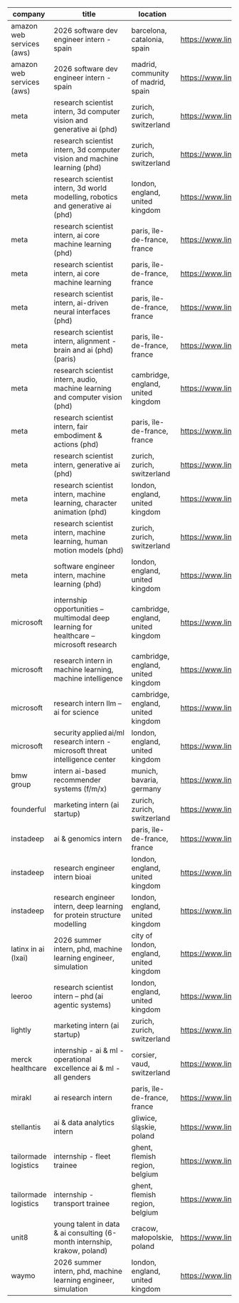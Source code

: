 |company|title|location|link|
|---|---|---|---|
|amazon web services (aws)|2026 software dev engineer intern - spain|barcelona, catalonia, spain|https://www.linkedin.com/jobs/view/4308986221|
|amazon web services (aws)|2026 software dev engineer intern - spain|madrid, community of madrid, spain|https://www.linkedin.com/jobs/view/4308986222|
|meta|research scientist intern, 3d computer vision and generative ai (phd)|zurich, zurich, switzerland|https://www.linkedin.com/jobs/view/4306506280|
|meta|research scientist intern, 3d computer vision and machine learning (phd)|zurich, zurich, switzerland|https://www.linkedin.com/jobs/view/4297404922|
|meta|research scientist intern, 3d world modelling, robotics and generative ai (phd)|london, england, united kingdom|https://www.linkedin.com/jobs/view/4295889706|
|meta|research scientist intern, ai core machine learning (phd)|paris, île-de-france, france|https://www.linkedin.com/jobs/view/4309524081|
|meta|research scientist intern, ai core machine learning|paris, île-de-france, france|https://www.linkedin.com/jobs/view/4309509934|
|meta|research scientist intern, ai-driven neural interfaces (phd)|paris, île-de-france, france|https://www.linkedin.com/jobs/view/4292755942|
|meta|research scientist intern, alignment - brain and ai (phd) (paris)|paris, île-de-france, france|https://www.linkedin.com/jobs/view/4312444506|
|meta|research scientist intern, audio, machine learning and computer vision (phd)|cambridge, england, united kingdom|https://www.linkedin.com/jobs/view/4294760052|
|meta|research scientist intern, fair embodiment & actions (phd)|paris, île-de-france, france|https://www.linkedin.com/jobs/view/4311910449|
|meta|research scientist intern, generative ai (phd)|zurich, zurich, switzerland|https://www.linkedin.com/jobs/view/4311344188|
|meta|research scientist intern, machine learning, character animation (phd)|london, england, united kingdom|https://www.linkedin.com/jobs/view/4303755722|
|meta|research scientist intern, machine learning, human motion models (phd)|zurich, zurich, switzerland|https://www.linkedin.com/jobs/view/4311030047|
|meta|software engineer intern, machine learning (phd)|london, england, united kingdom|https://www.linkedin.com/jobs/view/4306109884|
|microsoft|internship opportunities – multimodal deep learning for healthcare – microsoft research|cambridge, england, united kingdom|https://www.linkedin.com/jobs/view/4310422059|
|microsoft|research intern in machine learning, machine intelligence|cambridge, england, united kingdom|https://www.linkedin.com/jobs/view/4314147524|
|microsoft|research intern llm – ai for science|cambridge, england, united kingdom|https://www.linkedin.com/jobs/view/4309637409|
|microsoft|security applied ai/ml research intern - microsoft threat intelligence center|london, england, united kingdom|https://www.linkedin.com/jobs/view/4314894579|
|bmw group|intern ai-based recommender systems (f/m/x)|munich, bavaria, germany|https://www.linkedin.com/jobs/view/4264451343|
|founderful|marketing intern (ai startup)|zurich, zurich, switzerland|https://www.linkedin.com/jobs/view/4310677970|
|instadeep|ai & genomics intern|paris, île-de-france, france|https://www.linkedin.com/jobs/view/4303093574|
|instadeep|research engineer intern bioai|london, england, united kingdom|https://www.linkedin.com/jobs/view/4283928978|
|instadeep|research engineer intern, deep learning for protein structure modelling|london, england, united kingdom|https://www.linkedin.com/jobs/view/4308077226|
|latinx in ai (lxai)|2026 summer intern, phd, machine learning engineer, simulation|city of london, england, united kingdom|https://www.linkedin.com/jobs/view/4310317624|
|leeroo|research scientist intern – phd (ai agentic systems)|london, england, united kingdom|https://www.linkedin.com/jobs/view/4270923748|
|lightly|marketing intern (ai startup)|zurich, zurich, switzerland|https://www.linkedin.com/jobs/view/4305810490|
|merck healthcare|internship - ai & ml - operational excellence ai & ml - all genders|corsier, vaud, switzerland|https://www.linkedin.com/jobs/view/4289265527|
|mirakl|ai research intern|paris, île-de-france, france|https://www.linkedin.com/jobs/view/4307544362|
|stellantis|ai & data analytics intern|gliwice, śląskie, poland|https://www.linkedin.com/jobs/view/4302335936|
|tailormade logistics|internship - fleet trainee|ghent, flemish region, belgium|https://www.linkedin.com/jobs/view/4294716780|
|tailormade logistics|internship - transport trainee|ghent, flemish region, belgium|https://www.linkedin.com/jobs/view/4294709956|
|unit8|young talent in data & ai consulting (6-month internship, krakow, poland)|cracow, małopolskie, poland|https://www.linkedin.com/jobs/view/4307022467|
|waymo|2026 summer intern, phd, machine learning engineer, simulation|london, england, united kingdom|https://www.linkedin.com/jobs/view/4301605050|